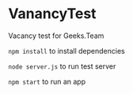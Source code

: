 # VanancyTest
Vacancy test for Geeks.Team

```npm install``` to install dependencies

```node server.js``` to run test server

```npm start``` to run an app
